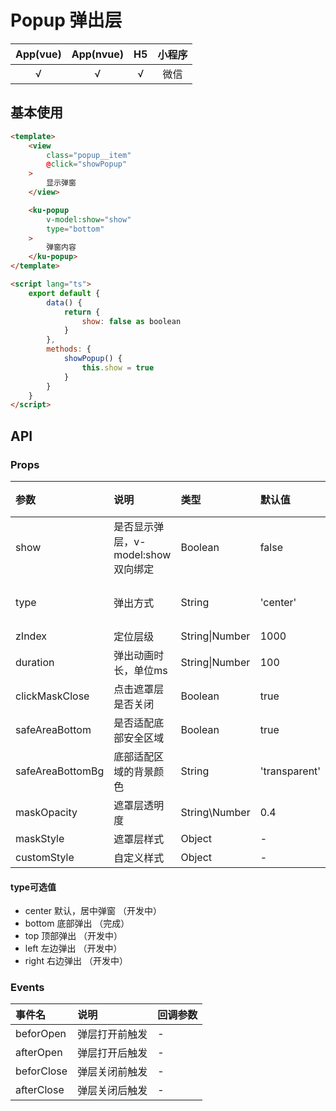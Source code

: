 # Popup 弹出层
| App(vue) | App(nvue) | H5 | 小程序 |
|:-------:|:---------:|:---------:|:---------:|
| √   | √   | √   | 微信 |

## 基本使用
```html
<template>
	<view 
		class="popup__item" 
		@click="showPopup"
	>
		显示弹窗
	</view>

	<ku-popup 
		v-model:show="show"
		type="bottom"
	>
		弹窗内容
	</ku-popup>
</template>

<script lang="ts">
	export default {
		data() {
			return {
				show: false as boolean
			}
		},
		methods: {
			showPopup() {
				this.show = true
			}
		}
	}
</script>
```

## API
### Props
|参数|说明|类型|默认值|可选值|
|:------|:------|:------|:------|:------|
| show | 是否显示弹层，v-model:show双向绑定 | Boolean | false | true |
| type | 弹出方式 | String | 'center' | [可选值列表](#type可选值) |
| zIndex | 定位层级 | String\|Number | 1000 | - |
| duration | 弹出动画时长，单位ms | String\|Number | 100 | - |
| clickMaskClose | 点击遮罩层是否关闭 | Boolean | true | false |
| safeAreaBottom | 是否适配底部安全区域 | Boolean | true | false |
| safeAreaBottomBg | 底部适配区域的背景颜色 | String | 'transparent' | css颜色值 |
| maskOpacity | 遮罩层透明度 | String\Number | 0.4 | 0-1 |
| maskStyle | 遮罩层样式 | Object | - | - |
| customStyle | 自定义样式 | Object | - | - |

#### type可选值
- center 默认，居中弹窗 （开发中）
- bottom 底部弹出 （完成）
- top 顶部弹出	（开发中）
- left 左边弹出	（开发中）
- right 右边弹出	（开发中）


### Events
| 事件名 | 说明 | 回调参数 |
|:------ |:------|:------|
| beforOpen | 弹层打开前触发 | - |
| afterOpen | 弹层打开后触发 | - |
| beforClose| 弹层关闭前触发 | - |
| afterClose| 弹层关闭后触发 | - |
